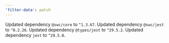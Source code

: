 ```yaml
---
'filter-data': patch
---
```


Updated dependency `@swc/core` to `^1.3.67`.
Updated dependency `@swc/jest` to `^0.2.26`.
Updated dependency `@types/jest` to `^29.5.2`.
Updated dependency `jest` to `^29.5.0`.
